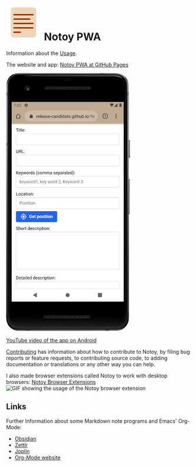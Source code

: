 # ![](./images/transparent_96.png) Notoy PWA

Information about the [Usage](./usage.md).

The website and app: [Notoy PWA at GitHub Pages](https://release-candidate.github.io/Notoy-PWA/http/index.html)

![Notoy app on mobile](./docs/images/android.jpg)

[YouTube video of the app on Android](https://youtu.be/xJgV62jFl-s)

[Contributing](./contributing.md) has information about how to contribute to Notoy, by
filing bug reports or feature requests, to contributing source code, to adding documentation
or translations or any other way you can help.

I also made browser extensions called Notoy to work with desktop browsers: [Notoy Browser Extensions](https://github.com/Release-Candidate/Notoy-BrowserExtensions)
![GIF showing the usage of the Notoy browser extension](./images/video_en_mdn.gif)

## Links

Further Information about some Markdown note programs and Emacs' Org-Mode:

- [Obsidian](https://obsidian.md/)
- [Zettlr](https://zettlr.com/)
- [Joplin](https://joplinapp.org/)
- [Org-Mode website](https://orgmode.org/)
